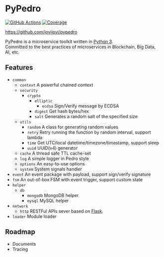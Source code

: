 # PyPedro

[![GitHub Actions](https://github.com/jovijovi/pypedro/workflows/Test/badge.svg)](https://github.com/jovijovi/pypedro)
[![Coverage](https://img.shields.io/codecov/c/github/jovijovi/pypedro?label=\&logo=codecov\&logoColor=fff)](https://codecov.io/gh/jovijovi/pypedro)

<https://github.com/jovijovi/pypedro>

PyPedro is a microservice toolkit written in [Python 3](https://www.python.org). \
Committed to the best practices of microservices in Blockchain, Big Data, AI, etc.

## Features

- `common`
  - `context` A powerful chained context
  - `security`
    - `crypto`
      - `elliptic`
        - `ecdsa` Sign/Verify message by ECDSA
      - `digest` Get hash bytes/hex
      - `salt` Generates a random salt of the specified size
  - `utils`
    - `random` A class for generating random values
    - `retry` Retry running the function by random interval, support lambda
    - `time` Get UTC/local datetime/timezone/timestamp, support sleep
    - `uuid` UUID(v4) generator
  - `cache` A thread safe TTL cache-set
  - `log` A simple logger in Pedro style
  - `options` An easy-to-use options
  - `system` System signals handler
- `event` An event package with payload, support sign/verify signature
- `fsm` An out-of-box FSM with event trigger, support custom state
- `helper`
  - `db`
    - `mongodb` MongoDB helper
    - `mysql` MySQL helper
- `network`
  - `http` RESTFul APIs sever based on [Flask](https://github.com/pallets/flask/). 
- `loader` Module loader

## Roadmap

- Documents
- Tracing
